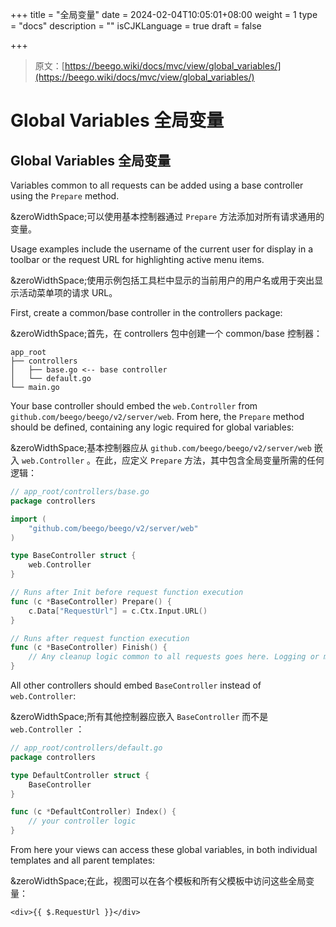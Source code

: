 +++
title = "全局变量"
date = 2024-02-04T10:05:01+08:00
weight = 1
type = "docs"
description = ""
isCJKLanguage = true
draft = false

+++

> 原文：[https://beego.wiki/docs/mvc/view/global_variables/](https://beego.wiki/docs/mvc/view/global_variables/)

# Global Variables 全局变量



## Global Variables 全局变量

Variables common to all requests can be added using a base controller using the `Prepare` method.

&zeroWidthSpace;可以使用基本控制器通过 `Prepare` 方法添加对所有请求通用的变量。

Usage examples include the username of the current user for display in a toolbar or the request URL for highlighting active menu items.

&zeroWidthSpace;使用示例包括工具栏中显示的当前用户的用户名或用于突出显示活动菜单项的请求 URL。

First, create a common/base controller in the controllers package:

&zeroWidthSpace;首先，在 controllers 包中创建一个 common/base 控制器：

```
app_root
├── controllers
│   ├── base.go <-- base controller
│   └── default.go
└── main.go
```

Your base controller should embed the `web.Controller` from `github.com/beego/beego/v2/server/web`. From here, the `Prepare` method should be defined, containing any logic required for global variables:

&zeroWidthSpace;基本控制器应从 `github.com/beego/beego/v2/server/web` 嵌入 `web.Controller` 。在此，应定义 `Prepare` 方法，其中包含全局变量所需的任何逻辑：

```go
// app_root/controllers/base.go
package controllers

import (
	"github.com/beego/beego/v2/server/web"
)

type BaseController struct {
	web.Controller
}

// Runs after Init before request function execution
func (c *BaseController) Prepare() {
	c.Data["RequestUrl"] = c.Ctx.Input.URL()
}

// Runs after request function execution
func (c *BaseController) Finish() {
	// Any cleanup logic common to all requests goes here. Logging or metrics, for example.
}
```

All other controllers should embed `BaseController` instead of `web.Controller`:

&zeroWidthSpace;所有其他控制器应嵌入 `BaseController` 而不是 `web.Controller` ：

```go
// app_root/controllers/default.go
package controllers

type DefaultController struct {
	BaseController
}

func (c *DefaultController) Index() {
	// your controller logic
}
```

From here your views can access these global variables, in both individual templates and all parent templates:

&zeroWidthSpace;在此，视图可以在各个模板和所有父模板中访问这些全局变量：

```gotemplate
<div>{{ $.RequestUrl }}</div>
```